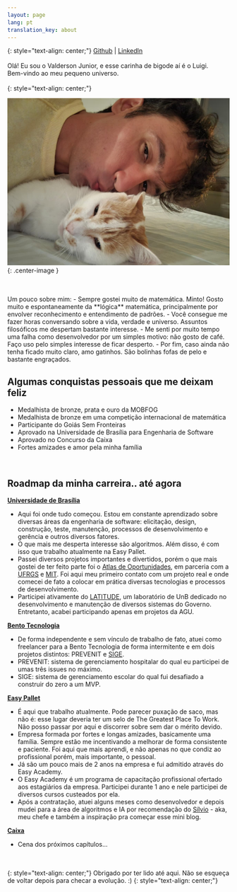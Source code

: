 ```yaml
---
layout: page
lang: pt
translation_key: about
---
```


{: style="text-align: center;"}
[Github](https://github.com/valdersonjr) |
[LinkedIn](https://www.linkedin.com/in/valdersonjr/)
<br>
<br>
Olá! Eu sou o Valderson Junior, e esse carinha de bigode aí é o Luigi. 
<br>
Bem-vindo ao meu pequeno universo.
<br>
<br>
{: style="text-align: center;"}

![valdersonjr](/assets/valdersonjr.jpeg){: .center-image }



<br>
<br>
Um pouco sobre mim:
  - Sempre gostei muito de matemática. Minto! Gosto muito e espontaneamente da **lógica** matemática, principalmente por envolver reconhecimento e entendimento de padrões.
  - Você consegue me fazer horas conversando sobre a vida, verdade e universo. Assuntos filosóficos me despertam bastante interesse.
  - Me senti por muito tempo uma falha como desenvolvedor por um simples motivo: não gosto de café. Faço uso pelo simples interesse de ficar desperto.
  - Por fim, caso ainda não tenha ficado muito claro, amo gatinhos. São bolinhas fofas de pelo e bastante engraçados.

<br>

## Algumas conquistas pessoais que me deixam feliz
- Medalhista de bronze, prata e ouro da MOBFOG
- Medalhista de bronze em uma competição internacional de matemática
- Participante do Goiás Sem Fronteiras
- Aprovado na Universidade de Brasília para Engenharia de Software
- Aprovado no Concurso da Caixa
- Fortes amizades e amor pela minha família

<br>

## Roadmap da minha carreira.. até agora

**[Universidade de Brasília](https://www.unb.br/)**
  - Aqui foi onde tudo começou. Estou em constante aprendizado sobre diversas áreas da engenharia de software: elicitação, design, construção, teste, manutenção, processos de desenvolvimento e gerência e outros diversos fatores.
  - O que mais me desperta interesse são algoritmos. Além disso, é com isso que trabalho atualmente na Easy Pallet.
  - Passei diversos projetos importantes e divertidos, porém o que mais gostei de ter feito parte foi o [Atlas de Oportunidades](https://atlas-oportunidades.nuvem.ufrgs.br/), em parceria com a [UFRGS](https://www.ufrgs.br/site/) e [MIT](https://web.mit.edu/). Foi aqui meu primeiro contato com um projeto real e onde comecei de fato a colocar em prática diversas tecnologias e processos de desenvolvimento.
  - Participei ativamente do [LATITUDE](https://www.latitude.unb.br/), um laboratório de UnB dedicado no desenvolvimento e manutenção de diversos sistemas do Governo. Entretanto, acabei participando apenas em projetos da AGU.

**[Bento Tecnologia](https://www.linkedin.com/company/bento-tecnologia/)**
  - De forma independente e sem vínculo de trabalho de fato, atuei como freelancer para a Bento Tecnologia de forma intermitente e em dois projetos distintos: PREVENIT e [SIGE](https://github.com/valdersonjr/SIGE).
  - PREVENIT: sistema de gerenciamento hospitalar do qual eu participei de umas três issues no máximo.
  - SIGE: sistema de gerenciamento escolar do qual fui desafiado a construir do zero a um MVP.

**[Easy Pallet](https://easypallet.com.br/)**
  - É aqui que trabalho atualmente. Pode parecer puxação de saco, mas não é: esse lugar deveria ter um selo de The Greatest Place To Work. Não posso passar por aqui e discorrer sobre sem dar o mérito devido.
  - Empresa formada por fortes e longas amizades, basicamente uma família. Sempre estão me incentivando a melhorar de forma consistente e paciente. Foi aqui que mais aprendi, e não apenas no que condiz ao profissional porém, mais importante, o pessoal.
  - Já são um pouco mais de 2 anos na empresa e fui admitido através do Easy Academy.
  - O Easy Academy é um programa de capacitação profissional ofertado aos estagiários da empresa. Participei durante 1 ano e nele participei de diversos cursos custeados por ela.
  - Após a contratação, atuei alguns meses como desenvolvedor e depois mudei para a área de algoritmos e IA por recomendação do [Sílvio](https://github.com/mastersilvio) - aka, meu chefe e também a inspiração pra começar esse mini blog. 


**[Caixa](http://caixa.gov.br/)**
- Cena dos próximos capítulos...

<br><br>
{: style="text-align: center;"}
Obrigado por ter lido até aqui. Não se esqueça de voltar depois para checar a evolução. :)
{: style="text-align: center;"}